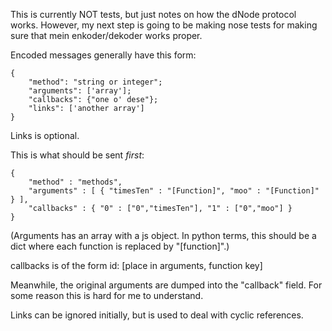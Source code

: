 This is currently NOT tests, but just notes on how the dNode protocol
works. However, my next step is going to be making nose tests for making sure
that mein enkoder/dekoder works proper. 

Encoded messages generally have this form:

    {
        "method": "string or integer";
        "arguments": ['array'];
        "callbacks": {"one o' dese"};
        "links": ['another array']
    }
Links is optional.

This is what should be sent *first*:

    {
        "method" : "methods",
        "arguments" : [ { "timesTen" : "[Function]", "moo" : "[Function]" } ],
        "callbacks" : { "0" : ["0","timesTen"], "1" : ["0","moo"] }
    }

(Arguments has an array with a js object. In python terms, this should be a dict where each function is replaced by "[function]".)

callbacks is of the form id: [place in arguments, function key]

Meanwhile, the original arguments are dumped into the "callback" field. For some reason this is hard for me to understand.

Links can be ignored initially, but is used to deal with cyclic references.
